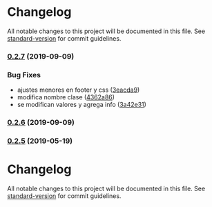 # Changelog

All notable changes to this project will be documented in this file. See [standard-version](https://github.com/conventional-changelog/standard-version) for commit guidelines.

### [0.2.7](https://github.com/raulghm/asadito/compare/v0.2.6...v0.2.7) (2019-09-09)


### Bug Fixes

* ajustes menores en footer y css ([3eacda9](https://github.com/raulghm/asadito/commit/3eacda9))
* modifica nombre clase ([4362a86](https://github.com/raulghm/asadito/commit/4362a86))
* se modifican valores y agrega info ([3a42e31](https://github.com/raulghm/asadito/commit/3a42e31))

### [0.2.6](https://github.com/raulghm/asadito/compare/v0.2.5...v0.2.6) (2019-09-09)

### [0.2.5](https://github.com/raulghm/asadito/compare/v0.2.4...v0.2.5) (2019-05-19)



# Changelog

All notable changes to this project will be documented in this file. See [standard-version](https://github.com/conventional-changelog/standard-version) for commit guidelines.
